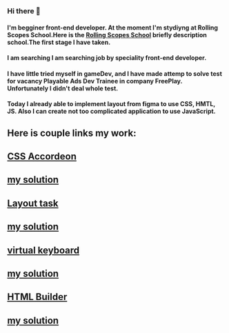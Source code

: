 ### Hi there 👋

#### I'm begginer front-end developer. At the moment I'm stydiyng at Rolling Scopes School.Here is the [Rolling Scopes School](https://github.com/warp5t/tasks) briefly description school.The first stage I have taken.
#### I am searching I am searching job by speciality front-end developer.
#### I have little tried myself in gameDev, and I have made attemp to solve test for vacancy Playable Ads Dev Trainee in company FreePlay. Unfortunately I didn't deal whole test.
#### Today I already able to implement layout from figma to use CSS, HMTL, JS. Also I can create not too complicated application to use JavaScript.

## Here is couple links my work:
## [CSS Accordeon](https://github.com/DrDiman/CSS-Bayan-task)
## [my solution](https://warp5t.github.io/cssBayan/cssBayan/index.html)

## [Layout task](https://github.com/rolling-scopes-school/tasks/blob/master/tasks/shelter/shelter.md)
## [my solution](https://rolling-scopes-school.github.io/warp5t-JSFE2023Q1/shelter/)

## [virtual keyboard](https://github.com/rolling-scopes-school/tasks/blob/master/tasks/virtual-keyboard/virtual-keyboard-en.md)
## [my solution](https://github.com/warp5t/virtual-keyboard/pull/1)

## [HTML Builder](https://github.com/rolling-scopes-school/tasks/tree/master/stage1/modules/html-builder)
## [my solution](https://github.com/warp5t/HTML-builder)


